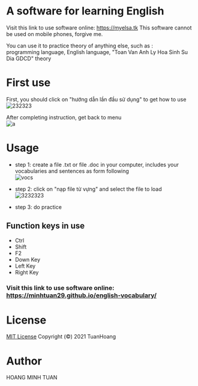 
# A software for learning English 
Visit this link to use software online: https://myelsa.tk
This software cannot be used on mobile phones, forgive me.  
  
  
You can use it to practice theory of anything else, such as :  
programming language, English language, "Toan Van Anh Ly Hoa Sinh Su Dia GDCD" theory  
  
# First use  
First, you should click on "hướng dẫn lần đầu sử dụng" to get how to use  
![232323](https://user-images.githubusercontent.com/86332370/146686750-2c29e8cb-3457-4b6d-98c0-f46506da4ccc.PNG)  

After completing instruction, get back to menu  
![a](https://user-images.githubusercontent.com/86332370/146687624-fd020c61-7c87-4e74-bc32-8bc6e4ac75ba.png)  


# Usage
- step 1: create a file .txt or file .doc in your computer, includes your vocabularies and sentences as form following  
![vocs](https://user-images.githubusercontent.com/86332370/159900878-826c2191-d9fd-4ba9-a215-347619a34ef5.PNG)


- step 2: click on "nạp file từ vựng" and select the file to load  
![3232323](https://user-images.githubusercontent.com/86332370/146686530-d77f5808-d9c2-488e-9e71-c24f6e9347f0.PNG)  

- step 3: do practice  
## Function keys in use
- Ctrl
- Shift
- F2
- Down Key
- Left Key
- Right Key
### Visit this link to use software online: https://minhtuan29.github.io/english-vocabulary/  
# License
 [MIT License](https://github.com/minhtuan29/english-vocabulary/blob/master/LICENSE) Copyright (©) 2021 TuanHoang 
 # Author
HOANG MINH TUAN
